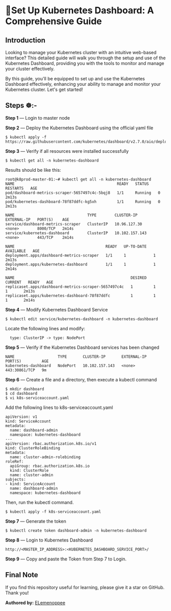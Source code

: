 # 👺Set Up Kubernetes Dashboard: A Comprehensive Guide

## Introduction

Looking to manage your Kubernetes cluster with an intuitive web-based interface? This detailed guide will walk you through the setup and use of the Kubernetes Dashboard, providing you with the tools to monitor and manage your cluster effectively.

By this guide, you'll be equipped to set up and use the Kubernetes Dashboard effectively, enhancing your ability to manage and monitor your Kubernetes cluster. Let's get started!

## Steps ☸️:-

**Step 1** — Login to master node

**Step 2** — Deploy the Kubernetes Dashboard using the official yaml file

```
$ kubectl apply -f https://raw.githubusercontent.com/kubernetes/dashboard/v2.7.0/aio/deploy/recommended.yaml
```

**Step 3** — Verify if all resources were installed successfully

```
$ kubectl get all -n kubernetes-dashboard
```

Results should be like this:

```
root@k8prod-master-01:~# kubectl get all -n kubernetes-dashboard
NAME                                             READY   STATUS    RESTARTS   AGE
pod/dashboard-metrics-scraper-5657497c4c-5bqj8   1/1     Running   0          2m13s
pod/kubernetes-dashboard-78f87ddfc-kg5xh         1/1     Running   0          2m13s

NAME                                TYPE        CLUSTER-IP       EXTERNAL-IP   PORT(S)    AGE
service/dashboard-metrics-scraper   ClusterIP   10.96.127.30     <none>        8000/TCP   2m14s
service/kubernetes-dashboard        ClusterIP   10.102.157.143   <none>        443/TCP    2m14s

NAME                                        READY   UP-TO-DATE   AVAILABLE   AGE
deployment.apps/dashboard-metrics-scraper   1/1     1            1           2m13s
deployment.apps/kubernetes-dashboard        1/1     1            1           2m14s

NAME                                                   DESIRED   CURRENT   READY   AGE
replicaset.apps/dashboard-metrics-scraper-5657497c4c   1         1         1       2m13s
replicaset.apps/kubernetes-dashboard-78f87ddfc         1         1         1       2m14s

```

**Step 4** — Modify Kubernetes Dashboard Service

```
$ kubectl edit service/kubernetes-dashboard -n kubernetes-dashboard
```

Locate the following lines and modify:

```
  type: ClusterIP -> type: NodePort
```

**Step 5** — Verify if the Kubernetes Dashboard services has been changed

```
NAME                   TYPE       CLUSTER-IP       EXTERNAL-IP   PORT(S)         AGE
kubernetes-dashboard   NodePort   10.102.157.143   <none>        443:30861/TCP   9m
```

**Step 6** — Create a file and a directory, then execute a kubectl command

```
$ mkdir dashboard
$ cd dashboard
$ vi k8s-serviceaccount.yaml
```

Add the following lines to k8s-serviceaccount.yaml
```
apiVersion: v1
kind: ServiceAccount
metadata:
  name: dashboard-admin
  namespace: kubernetes-dashboard
---
apiVersion: rbac.authorization.k8s.io/v1
kind: ClusterRoleBinding
metadata:
  name: cluster-admin-rolebinding
roleRef:
  apiGroup: rbac.authorization.k8s.io
  kind: ClusterRole
  name: cluster-admin
subjects:
- kind: ServiceAccount
  name: dashboard-admin
  namespace: kubernetes-dashboard
```

Then, run the kubectl command.

```
$ kubectl apply -f k8s-serviceaccount.yaml
```

**Step 7** — Generate the token

```
$ kubectl create token dashboard-admin -n kubernetes-dashboard
```

**Step 8** — Login to Kubernetes Dashboard

```
http://<MASTER_IP_ADDRESS>:<KUBERNETES_DASHBOARD_SERVICE_PORT>/
```

**Step 9** — Copy and paste the Token from Step 7 to Login.

## Final Note

If you find this repository useful for learning, please give it a star on GitHub. Thank you!

**Authored by:** [ELemenoppee](https://github.com/ELemenoppee)
